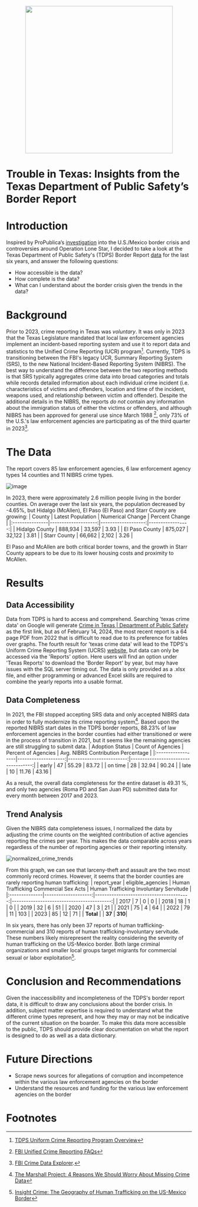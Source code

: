 <p align="center">
  <img width="400" height="400" src="https://github.com/ghgeist/texas_border_data_analysis/assets/22363767/a05d4b89-346d-40b6-aa02-aa60f538b11e">
</p>

# Trouble in Texas: Insights from the Texas Department of Public Safety’s Border Report

# Introduction
Inspired by ProPublica’s [investigation](https://www.propublica.org/article/texas-governor-brags-about-his-border-initiative-the-data-doesnt-back-him-up) into the U.S./Mexico border crisis and controversies around Operation Lone Star, I decided to take a look at the Texas Department of Public Safety's (TDPS) Border Report [data](https://txucr.nibrs.com/Report/BorderReport) for the last six years, and answer the following questions:

  - How accessible is the data?
  - How complete is the data?
  - What can I understand about the border crisis given the trends in the data?

# Background
Prior to 2023, crime reporting in Texas was _voluntary_. It was only in 2023 that the Texas Legislature mandated that local law enforcement agencies implement an incident-based reporting system and use it to report data and statistics to the Unified Crime Reporting (UCR) program[^1]. Currently, TDPS is transitioning between the FBI's legacy UCR, Summary Reporting System (SRS), to the new National Incident-Based Reporting System (NIBRS). The best way to understand the difference between the two reporting methods is that SRS typically aggregates crime data into broad categories and totals while records detailed information about each individual crime incident (i.e. characteristics of victims and offenders, location and time of the incident, weapons used, and relationship between victim and offender). Despite the additional details in the NIBRS, the reports _do not_ contain any information about the immigration status of either the victims or offenders, and although NIBRS has been approved for general use since March 1988 [^2], only 73% of the U.S.'s law enforcement agencies are participating as of the third quarter in 2023[^3].

# The Data
The report covers 85 law enforcement agencies, 6 law enforcement agency types 14 counties and 11 NIBRS crime types.

![image](https://github.com/ghgeist/texas_border_data_analysis/assets/22363767/6c896ad8-3317-4b37-a097-ca0cd4207bda)


In 2023, there were approximately 2.6 million people living in the border counties. On average over the last six years, the population decreased by -4.65%, but Hidalgo (McAllen), El Paso (El Paso) and Starr County are growing:
| County         |   Latest Population |   Numerical Change |   Percent Change |
|:---------------|--------------------:|-------------------:|-----------------:|
| Hidalgo County |              888,934 |              33,597 |             3.93 |
| El Paso County |              875,027 |              32,122 |             3.81 |
| Starr County   |               66,662 |               2,102 |             3.26 |

El Paso and McAllen are both critical border towns, and the growth in Starr County appears to be due to its lower housing costs and proximity to McAllen.

# Results
## Data Accessibility
Data from TDPS is hard to access and comprehend. Searching 'texas crime data' on Google will generate [Crime in Texas | Department of Public Safety](https://www.dps.texas.gov/section/crime-records/crime-texas) as the first link, but as of February 14, 2024, the most recent report is a 64 page PDF from 2022 that is difficult to read due to its preference for tables over graphs. The fourth result for 'texas crime data' will lead to the TDPS's Uniform Crime Reporting System (UCRS) [website](https://txucr.nibrs.com/Home/Index), but data can only be accessed via the 'Reports' option. Here users will find an option under 'Texas Reports' to download the 'Border Report' by year, but may have issues with the SQL server timing out. The data is only provided as a .xlsx file, and either programming or advanced Excel skills are required to combine the yearly reports into a usable format. 

## Data Completeness
In 2021, the FBI stopped accepting SRS data and only accepted NIBRS data in order to fully modernize its crime reporting system[^4]. Based upon the reported NIBRS start dates in the TDPS border reports, 88.23% of law enforcement agencies in the border counties had either transitioned or were in the process of transition in 2021, but it seems like the remaining agencies are still struggling to submit data.
| Adoption Status   |   Count of Agencies |   Percent of Agencies |   Avg. NIBRS Contribution Percentage |
|:------------------|--------------------:|-------------------------:|------------------------------------:|
| early             |                  47 |                    55.29 |                               83.72 |
| on time           |                  28 |                    32.94 |                               90.24 |
| late              |                  10 |                    11.76 |                               43.16 |

As a result, the overall data completeness for the entire dataset is 49.31 %, and only two agencies (Roma PD and San Juan PD) submitted data for every month between 2017 and 2023. 

## Trend Analysis
Given the NIBRS data completeness issues, I normalized the data by adjusting the crime counts on the weighted contribution of active agencies reporting the crimes per year. This makes the data comparable across years regardless of the number of reporting agencies or their reporting intensity. 

![normalized_crime_trends](https://github.com/ghgeist/texas_border_data_analysis/assets/22363767/bf4b1ca3-07a6-45ad-a2c1-894582cf2027)

From this graph, we can see that larceny-theft and assault are the two most commonly record crimes. However, it seems that the border counties are rarely reporting human trafficking:
| report_year   |   eligible_agencies |   Human Trafficking Commercial Sex Acts |   Human Trafficking Involuntary Servitude |
|:--------------|--------------------:|----------------------------------------:|------------------------------------------:|
| 2017          |                   7 |                                       0 |                                         0 |
| 2018          |                  18 |                                       1 |                                         0 |
| 2019          |                  32 |                                       6 |                                        51 |
| 2020          |                  47 |                                       3 |                                        21 |
| 2021          |                  75 |                                       4 |                                        64 |
| 2022          |                  79 |                                      11 |                                       103 |
| 2023          |                  85 |                                      12 |                                        71 |
| **Total**     |                     |                                  **37** |                                    **310**| 

In six years, there has only been 37 reports of human trafficking-commercial and 310 reports of human trafficking-involuntary servitude. These numbers likely misrepresent the reality considering the severity of human trafficking on the US-Mexico border. Both large criminal organizations and smaller local groups target migrants for commercial sexual or labor exploitation[^5].

# Conclusion and Recommendations
Given the inaccessibility and incompleteness of the TDPS's border report data, it is difficult to draw any conclusions about the border crisis. In addition, subject matter expertise is required to understand what the different crime types represent, and how they may or may not be indicative of the current situation on the boarder. To make this data more accessible to the public, TDPS should provide clear documentation on what the report is designed to do as well as a data dictionary.

# Future Directions
* Scrape news sources for allegations of corruption and incompetence within the various law enforcement agencies on the border
* Understand the resources and funding for the various law enforcement agencies on the border

# Footnotes
[^1]: [TDPS Uniform Crime Reporting Program Overview](https://www.dps.texas.gov/section/crime-records/uniform-crime-reporting-program-ucr-overview)
[^2]: [FBI Unified Crime Reporting FAQs](https://www2.fbi.gov/ucr/faqs.htm)
[^3]: [FBI Crime Data Explorer](https://cde.ucr.cjis.gov/LATEST/webapp/#/pages/explorer/crime/quarterly).
[^4]: [The Marshall Project: 4 Reasons We Should Worry About Missing Crime Data](https://www.themarshallproject.org/2023/07/13/fbi-crime-rates-data-gap-nibrs)
[^5]: [Insight Crime: The Geography of Human Trafficking on the US-Mexico Border](https://insightcrime.org/wp-content/uploads/2023/08/HGBF-Geography-of-Human-Trafficking-on-the-US-Mexico-Border-InSight-Crime-Aug-2023-FINAL.pdf)